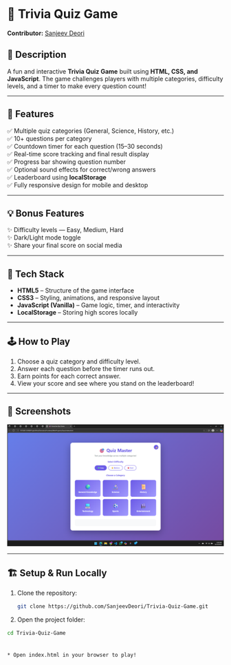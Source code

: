 # 🎯 Trivia Quiz Game  
**Contributor:** [Sanjeev Deori](https://github.com/SanjeevDeori)

## 🧠 Description  
A fun and interactive **Trivia Quiz Game** built using **HTML, CSS, and JavaScript**. The game challenges players with multiple categories, difficulty levels, and a timer to make every question count!  

---

## 🚀 Features  
✅ Multiple quiz categories (General, Science, History, etc.)  
✅ 10+ questions per category  
✅ Countdown timer for each question (15–30 seconds)  
✅ Real-time score tracking and final result display  
✅ Progress bar showing question number  
✅ Optional sound effects for correct/wrong answers  
✅ Leaderboard using **localStorage**  
✅ Fully responsive design for mobile and desktop  

---

## 💡 Bonus Features  
✨ Difficulty levels — Easy, Medium, Hard  
✨ Dark/Light mode toggle  
✨ Share your final score on social media  

---

## 🧩 Tech Stack  
- **HTML5** – Structure of the game interface  
- **CSS3** – Styling, animations, and responsive layout  
- **JavaScript (Vanilla)** – Game logic, timer, and interactivity  
- **LocalStorage** – Storing high scores locally  

---

## 🕹️ How to Play  
1. Choose a quiz category and difficulty level.  
2. Answer each question before the timer runs out.  
3. Earn points for each correct answer.  
4. View your score and see where you stand on the leaderboard!  

---

## 📸 Screenshots  
![alt text](image.png)

---

## 🏗️ Setup & Run Locally  
1. Clone the repository:  
   ```bash
   git clone https://github.com/SanjeevDeori/Trivia-Quiz-Game.git
2. Open the project folder:
```bash
cd Trivia-Quiz-Game


* Open index.html in your browser to play!